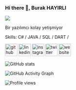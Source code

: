 ### Hi there 👋, Burak HAYIRLI
![](https://arturssmirnovs.github.io/github-profile-readme-generator/images/banner.png)

Bir yazılımcı kolay yetişmiyor

Skills: C# / JAVA / SQL / DART /



[<img src='https://cdn.jsdelivr.net/npm/simple-icons@3.0.1/icons/github.svg' alt='github' height='40'>](https://github.com/burakhayirli)  [<img src='https://cdn.jsdelivr.net/npm/simple-icons@3.0.1/icons/linkedin.svg' alt='linkedin' height='40'>](https://www.linkedin.com/in/burakhayirli/)  [<img src='https://cdn.jsdelivr.net/npm/simple-icons@3.0.1/icons/instagram.svg' alt='instagram' height='40'>](https://www.instagram.com/burakhayirli_/)  [<img src='https://cdn.jsdelivr.net/npm/simple-icons@3.0.1/icons/twitter.svg' alt='twitter' height='40'>](https://twitter.com/BURAKHAYIRLI)  [<img src='https://cdn.jsdelivr.net/npm/simple-icons@3.0.1/icons/icloud.svg' alt='website' height='40'>](www.burakhayirli.com)  

![GitHub stats](https://github-readme-stats.vercel.app/api?username=burakhayirli&show_icons=true)  

![GitHub Activity Graph](https://activity-graph.herokuapp.com/graph?username=burakhayirli)  

![Profile views](https://gpvc.arturio.dev/burakhayirli)  
